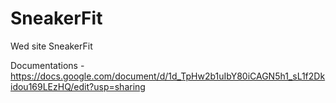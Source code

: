 # SneakerFit
Wed site SneakerFit

Documentations - https://docs.google.com/document/d/1d_TpHw2b1uIbY80iCAGN5h1_sL1f2Dkidou169LEzHQ/edit?usp=sharing
